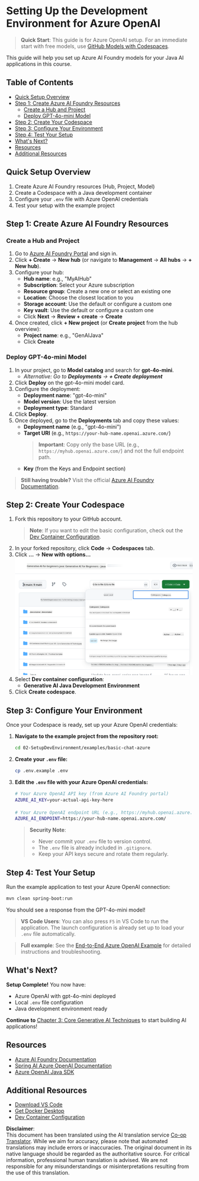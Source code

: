 <!--
CO_OP_TRANSLATOR_METADATA:
{
  "original_hash": "bfdb4b4eadbee3a59ef742439f58326a",
  "translation_date": "2025-07-27T12:47:35+00:00",
  "source_file": "02-SetupDevEnvironment/getting-started-azure-openai.md",
  "language_code": "en"
}
-->
# Setting Up the Development Environment for Azure OpenAI

> **Quick Start**: This guide is for Azure OpenAI setup. For an immediate start with free models, use [GitHub Models with Codespaces](./README.md#quick-start-cloud).

This guide will help you set up Azure AI Foundry models for your Java AI applications in this course.

## Table of Contents

- [Quick Setup Overview](../../../02-SetupDevEnvironment)
- [Step 1: Create Azure AI Foundry Resources](../../../02-SetupDevEnvironment)
  - [Create a Hub and Project](../../../02-SetupDevEnvironment)
  - [Deploy GPT-4o-mini Model](../../../02-SetupDevEnvironment)
- [Step 2: Create Your Codespace](../../../02-SetupDevEnvironment)
- [Step 3: Configure Your Environment](../../../02-SetupDevEnvironment)
- [Step 4: Test Your Setup](../../../02-SetupDevEnvironment)
- [What's Next?](../../../02-SetupDevEnvironment)
- [Resources](../../../02-SetupDevEnvironment)
- [Additional Resources](../../../02-SetupDevEnvironment)

## Quick Setup Overview

1. Create Azure AI Foundry resources (Hub, Project, Model)
2. Create a Codespace with a Java development container
3. Configure your `.env` file with Azure OpenAI credentials
4. Test your setup with the example project

## Step 1: Create Azure AI Foundry Resources

### Create a Hub and Project

1. Go to [Azure AI Foundry Portal](https://ai.azure.com/) and sign in.
2. Click **+ Create** → **New hub** (or navigate to **Management** → **All hubs** → **+ New hub**).
3. Configure your hub:
   - **Hub name**: e.g., "MyAIHub"
   - **Subscription**: Select your Azure subscription
   - **Resource group**: Create a new one or select an existing one
   - **Location**: Choose the closest location to you
   - **Storage account**: Use the default or configure a custom one
   - **Key vault**: Use the default or configure a custom one
   - Click **Next** → **Review + create** → **Create**
4. Once created, click **+ New project** (or **Create project** from the hub overview):
   - **Project name**: e.g., "GenAIJava"
   - Click **Create**

### Deploy GPT-4o-mini Model

1. In your project, go to **Model catalog** and search for **gpt-4o-mini**.
   - *Alternative: Go to **Deployments** → **+ Create deployment***
2. Click **Deploy** on the gpt-4o-mini model card.
3. Configure the deployment:
   - **Deployment name**: "gpt-4o-mini"
   - **Model version**: Use the latest version
   - **Deployment type**: Standard
4. Click **Deploy**.
5. Once deployed, go to the **Deployments** tab and copy these values:
   - **Deployment name** (e.g., "gpt-4o-mini")
   - **Target URI** (e.g., `https://your-hub-name.openai.azure.com/`)  
      > **Important**: Copy only the base URL (e.g., `https://myhub.openai.azure.com/`) and not the full endpoint path.
   - **Key** (from the Keys and Endpoint section)

> **Still having trouble?** Visit the official [Azure AI Foundry Documentation](https://learn.microsoft.com/azure/ai-foundry/how-to/create-projects?tabs=ai-foundry&pivots=hub-project).

## Step 2: Create Your Codespace

1. Fork this repository to your GitHub account.
   > **Note**: If you want to edit the basic configuration, check out the [Dev Container Configuration](../../../.devcontainer/devcontainer.json).
2. In your forked repository, click **Code** → **Codespaces** tab.
3. Click **...** → **New with options...**  
![creating a codespace with options](../../../translated_images/codespaces.9945ded8ceb431a58e8bee7f212e8c62b55733b7e302fd58194fadc95472fa3c.en.png)
4. Select **Dev container configuration**: 
   - **Generative AI Java Development Environment**
5. Click **Create codespace**.

## Step 3: Configure Your Environment

Once your Codespace is ready, set up your Azure OpenAI credentials:

1. **Navigate to the example project from the repository root:**
   ```bash
   cd 02-SetupDevEnvironment/examples/basic-chat-azure
   ```

2. **Create your `.env` file:**
   ```bash
   cp .env.example .env
   ```

3. **Edit the `.env` file with your Azure OpenAI credentials:**
   ```bash
   # Your Azure OpenAI API key (from Azure AI Foundry portal)
   AZURE_AI_KEY=your-actual-api-key-here
   
   # Your Azure OpenAI endpoint URL (e.g., https://myhub.openai.azure.com/)
   AZURE_AI_ENDPOINT=https://your-hub-name.openai.azure.com/
   ```

   > **Security Note**: 
   > - Never commit your `.env` file to version control.
   > - The `.env` file is already included in `.gitignore`.
   > - Keep your API keys secure and rotate them regularly.

## Step 4: Test Your Setup

Run the example application to test your Azure OpenAI connection:

```bash
mvn clean spring-boot:run
```

You should see a response from the GPT-4o-mini model!

> **VS Code Users**: You can also press `F5` in VS Code to run the application. The launch configuration is already set up to load your `.env` file automatically.

> **Full example**: See the [End-to-End Azure OpenAI Example](./examples/basic-chat-azure/README.md) for detailed instructions and troubleshooting.

## What's Next?

**Setup Complete!** You now have:
- Azure OpenAI with gpt-4o-mini deployed
- Local `.env` file configuration
- Java development environment ready

**Continue to** [Chapter 3: Core Generative AI Techniques](../03-CoreGenerativeAITechniques/README.md) to start building AI applications!

## Resources

- [Azure AI Foundry Documentation](https://learn.microsoft.com/azure/ai-services/)
- [Spring AI Azure OpenAI Documentation](https://docs.spring.io/spring-ai/reference/api/clients/azure-openai-chat.html)
- [Azure OpenAI Java SDK](https://learn.microsoft.com/java/api/overview/azure/ai-openai-readme)

## Additional Resources

- [Download VS Code](https://code.visualstudio.com/Download)
- [Get Docker Desktop](https://www.docker.com/products/docker-desktop)
- [Dev Container Configuration](../../../.devcontainer/devcontainer.json)

**Disclaimer**:  
This document has been translated using the AI translation service [Co-op Translator](https://github.com/Azure/co-op-translator). While we aim for accuracy, please note that automated translations may include errors or inaccuracies. The original document in its native language should be regarded as the authoritative source. For critical information, professional human translation is advised. We are not responsible for any misunderstandings or misinterpretations resulting from the use of this translation.